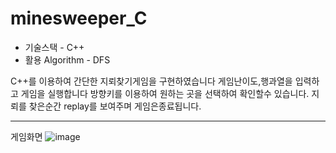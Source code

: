 # minesweeper_C 
- 기술스택 - C++
- 활용 Algorithm - DFS


C++를 이용하여 간단한 지뢰찾기게임을 구현하였습니다
게임난이도,행과열을 입력하고 게임을 실행합니다
방향키를 이용하여 원하는 곳을 선택하여 확인할수 있습니다.
지뢰를 찾은순간 replay를 보여주며 게임은종료됩니다.



---
게임화면
![image](https://user-images.githubusercontent.com/78923992/156124256-3f74f116-829a-4b94-9537-f1e3df80bcd6.png)
